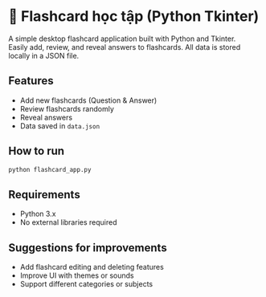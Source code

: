 # 🧠 Flashcard học tập (Python Tkinter)

A simple desktop flashcard application built with Python and Tkinter.  
Easily add, review, and reveal answers to flashcards. All data is stored locally in a JSON file.

## Features

- Add new flashcards (Question & Answer)
- Review flashcards randomly
- Reveal answers
- Data saved in `data.json`

## How to run

```bash
python flashcard_app.py
```

## Requirements

- Python 3.x
- No external libraries required

## Suggestions for improvements

- Add flashcard editing and deleting features
- Improve UI with themes or sounds
- Support different categories or subjects
